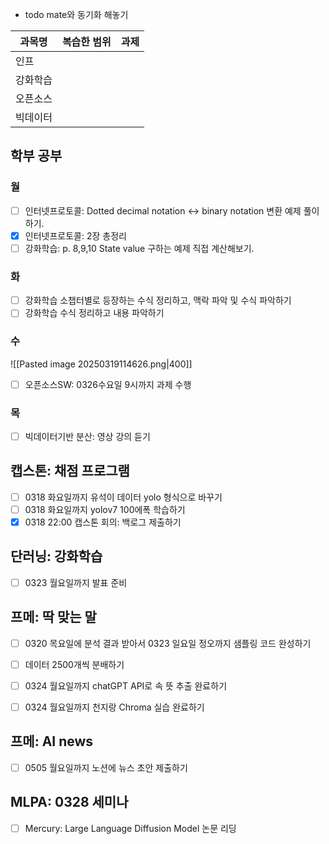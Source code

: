 - todo mate와 동기화 해놓기


| 과목명  | 복습한 범위 | 과제  |
| ---- | ------ | --- |
| 인프   |        |     |
| 강화학습 |        |     |
| 오픈소스 |        |     |
| 빅데이터 |        |     |


## 학부 공부
### 월
- [ ] 인터넷프로토콜: Dotted decimal notation <-> binary notation 변환 예제 풀이하기.
- [x] 인터넷프로토콜: 2장 총정리
- [ ] 강화학습: p. 8,9,10 State value 구하는 예제 직접 계산해보기.

### 화
- [ ] 강화학습 소챕터별로 등장하는 수식 정리하고, 맥락 파악 및 수식 파악하기
- [ ] 강화학습 수식 정리하고 내용 파악하기

### 수
![[Pasted image 20250319114626.png|400]]
- [ ] 오픈소스SW: 0326수요일 9시까지 과제 수행

### 목
- [ ] 빅데이터기반 분산: 영상 강의 듣기


## 캡스톤: 채점 프로그램
- [ ] 0318 화요일까지 유석이 데이터 yolo 형식으로 바꾸기
- [ ] 0318 화요일까지 yolov7 100에폭 학습하기
- [x] 0318 22:00 캡스톤 회의: 백로그 제출하기

## 단러닝: 강화학습
- [ ] 0323 월요일까지 발표 준비

## 프메: 딱 맞는 말
- [ ] 0320 목요일에 분석 결과 받아서 0323 일요일 정오까지 샘플링 코드 완성하기
- [ ] 데이터 2500개씩 분배하기
- [ ] 0324 월요일까지 chatGPT API로 속 뜻 추출 완료하기
- [ ] 0324 월요일까지 천지랑 Chroma 실습 완료하기


## 프메: AI news
- [ ] 0505 월요일까지 노션에 뉴스 초안 제출하기

## MLPA: 0328 세미나
- [ ] Mercury: Large Language Diffusion Model 논문 리딩

